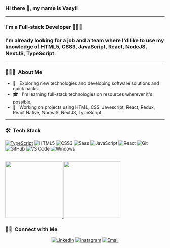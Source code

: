 ### Hi there 👋, my name is Vasyl!
_________________________________________________________
### I`m a Full-stack Developer 🧑🏻‍💻 
### I'm already looking for a job and a team where I'd like to use my knowledge of HTML5, CSS3, JavaScript, React, NodeJS, NextJS, TypeScript.
_________________________________________________________

<h3> 👨🏻‍💻 &nbsp;About Me </h3>

- 🤔 &nbsp; Exploring new technologies and developing software solutions and quick hacks.
- 🎓 &nbsp; I'm learning full-stack technologies on resources wherever it's possible.
- 💼 &nbsp; Working on projects using HTML, CSS, Javescript, React, Redux, React Native, NodeJS, NextJS, TypeScript.
_________________________________________________________

<h3> 🛠 &nbsp;Tech Stack</h3>

[![TypeScript](https://badges.frapsoft.com/typescript/code/typescript.svg?v=101)](https://github.com/ellerbrock/typescript-badges/)
![HTML5](https://img.shields.io/badge/-HTML5-%23E44D27?style=flat-square&logo=html5&logoColor=ffffff)
![CSS3](https://img.shields.io/badge/-CSS3-%231572B6?style=flat-square&logo=css3)
  ![Sass](https://img.shields.io/badge/-Sass-%23CC6699?style=flat-square&logo=sass&logoColor=ffffff)
  ![JavaScript](https://img.shields.io/badge/-JavaScript-%23F7DF1C?style=flat-square&logo=javascript&logoColor=000000&labelColor=%23F7DF1C&color=%23FFCE5A)
![React](https://img.shields.io/badge/-React-61DAFB?style=flat-square&logo=react&logoColor=ffffff)
![Git](https://img.shields.io/badge/-Git-%23F05032?style=flat-square&logo=git&logoColor=%23ffffff)
  ![GitHub](https://img.shields.io/badge/-GitHub-333333?style=flat&logo=github)
![VS Code](http://img.shields.io/badge/-VS%20Code-007ACC?style=flat-square&logo=visual-studio-code&logoColor=ffffff)
  ![Windows](http://img.shields.io/badge/-Windows-0078D6?style=flat-square&logo=windows&logoColor=ffffff)


<br/>

<a href="https://github.com/AVS1508">
  <img height="180em" src="https://github-readme-stats.vercel.app/api?username=TaurusVB&theme=buefy&show_icons=true" />
  <img height="180em" src="https://github-readme-stats.vercel.app/api/top-langs/?username=TaurusVB&theme=buefy&layout=compact" />
</a>

<br/>

<h3> 🤝🏻 &nbsp;Connect with Me </h3>

<p align="center">
<a href="https://www.linkedin.com/in/vasylbalaban/"><img alt="LinkedIn" src="https://img.shields.io/badge/LinkedIn-Balaban%20Vasyl%20-blue?style=flat-square&logo=linkedin"></a>
<a href="https://www.instagram.com/_taurus.v.b/"><img alt="Instagram" src="https://img.shields.io/badge/Instagram-_Taurus.V.B-blue?style=flat-square&logo=instagram"></a>
<a href="mailto:balabanvas.dev@gmail.com"><img alt="Email" src="https://img.shields.io/badge/Email-balabanvas.dev@gmail.com-blue?style=flat-square&logo=gmail"></a>
</p>


